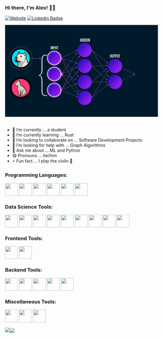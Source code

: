 ### Hi there, I'm Alex! 👋🏼 
[![Website](https://img.shields.io/website?label=Click%20to%20visit%20my%20website&style=for-the-badge&down_color=lightgrey&down_message=offline&up_color=green&up_message=online&url=https://lavaman131.github.io/personal-portfolio/)](https://lavaman131.github.io/personal-portfolio/)
[![Linkedin Badge](https://img.shields.io/badge/-LinkedIn-0e76a8?style=for-the-badge&logo=Linkedin&logoColor=white)](https://www.linkedin.com/in/alexlavaee/)

<kbd>
<img src="images/ML.gif"/>
</kbd>

<br>
</br>

- 🔭 I’m currently ... a student 
- 🌱 I’m currently learning ... Rust
- 👯 I’m looking to collaborate on ... Software Development Projects
- 🤔 I’m looking for help with ... Graph Algorithms
- 💬 Ask me about ... ML and Python
- 😄 Pronouns ... he/him
- ⚡ Fun fact ... I play the violin 🎻

<h3 align="left">Programming Languages:</h3>
<p align="left"> 
  <img src="https://cdn.jsdelivr.net/gh/devicons/devicon/icons/python/python-original.svg" style="width:3em;height:3em;"/>
  <img src="https://cdn.jsdelivr.net/gh/devicons/devicon/icons/java/java-original.svg" style="width:3em;height:3em;"/>
  <img src="https://raw.githubusercontent.com/actions/starter-workflows/main/icons/rust.svg" style="width:3em;height:3em;"/>
  <img src="https://cdn.jsdelivr.net/gh/devicons/devicon/icons/javascript/javascript-original.svg" style="width:3em;height:3em;"/>
  <img src="https://cdn.jsdelivr.net/gh/devicons/devicon/icons/html5/html5-original.svg" style="width:3em;height:3em;"/>
  <img src="https://cdn.jsdelivr.net/gh/devicons/devicon/icons/css3/css3-original.svg" style="width:3em;height:3em;"/>
</p>

<h3 align="left">Data Science Tools:</h3>
<p align="left">
  <img src="https://cdn.jsdelivr.net/gh/devicons/devicon/icons/pytorch/pytorch-original.svg" style="width:3em;height:3em;"/>
  <img src="https://cdn.jsdelivr.net/gh/devicons/devicon/icons/tensorflow/tensorflow-original.svg" style="width:3em;height:3em;"/>
  <img src="https://upload.wikimedia.org/wikipedia/commons/0/05/Scikit_learn_logo_small.svg" style="width:3em;height:3em;"/>
  <img src="https://cdn.jsdelivr.net/gh/devicons/devicon/icons/numpy/numpy-original.svg" style="width:3em;height:3em;"/>
  <img src="https://raw.githubusercontent.com/valohai/ml-logos/master/scipy.svg" style="width:3em;height:3em;"/>
  <img src="https://cdn.jsdelivr.net/gh/devicons/devicon/icons/pandas/pandas-original.svg" style="width:3em;height:3em;"/>
  <img src="https://upload.wikimedia.org/wikipedia/commons/0/01/Created_with_Matplotlib-logo.svg" style="width:3em;height:3em;"/>
  <img src="https://raw.githubusercontent.com/gilbarbara/logos/master/logos/seaborn-icon.svg" style="width:3em;height:3em;"/>
  <img src="https://cdn.jsdelivr.net/gh/devicons/devicon/icons/opencv/opencv-original.svg" style="width:3em;height:3em;"/>
</p>

<h3 align="left">Frontend Tools:</h3>
<p align="left">
  <img src="https://cdn.jsdelivr.net/gh/devicons/devicon/icons/tailwindcss/tailwindcss-plain.svg" style="width:3em;height:3em;"/>
  <img src="https://cdn.jsdelivr.net/gh/devicons/devicon/icons/react/react-original.svg" style="width:3em;height:3em;"/>
</p>
          
<h3 align="left">Backend Tools:</h3>
<p align="left">
  <img src="https://cdn.jsdelivr.net/gh/devicons/devicon/icons/fastapi/fastapi-original.svg" style="width:3em;height:3em;"/>
  <img src="https://cdn.jsdelivr.net/gh/devicons/devicon/icons/flask/flask-original.svg" style="width:3em;height:3em;"/>
  <img src="https://cdn.jsdelivr.net/gh/devicons/devicon/icons/nodejs/nodejs-original.svg" style="width:3em;height:3em;"/>
  <img src="https://cdn.jsdelivr.net/gh/devicons/devicon/icons/docker/docker-plain.svg" style="width:3em;height:3em;"/>     
  <img src="https://www.vectorlogo.zone/logos/getpostman/getpostman-icon.svg" style="width:3em;height:3em;"/>     
</p>

<h3 align="left">Miscellaneous Tools:</h3>
<p align="left">
  <img src="https://cdn.jsdelivr.net/gh/devicons/devicon/icons/git/git-original.svg" style="width:3em;height:3em;"/> 
  <img src="https://cdn.jsdelivr.net/gh/devicons/devicon/icons/latex/latex-original.svg" style="width:3em;height:3em;"/>
  <img src="https://www.vectorlogo.zone/logos/markdown-here/markdown-here-icon.svg" style="width:3em;height:3em;"/>    
</p>

<img align="left" height="180em" src="https://github-readme-stats.lavaman131.vercel.app/api?username=lavaman131&show_icons=true&theme=tokyonight&hide_border=true&&count_private=true&include_all_commits=true" align="center"/>
<img align="center" height="180em" src="https://github-readme-stats.lavaman131.vercel.app/api/top-langs/?username=lavaman131&show_icons=true&theme=tokyonight&hide_border=true&layout=compact&langs_count=8" align="center"/>
</p>


<!--
**lavaman131/lavaman131** is a ✨ _special_ ✨ repository because its `README.md` (this file) appears on your GitHub profile.

